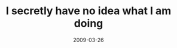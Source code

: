---
layout: base.njk
title : 'I secretly have no idea what I am doing' 
view_title : 'I secretly have no idea what I am doing' 
year : '2009' 
date : '2009-03-26' 
img_file : '/drawing/isecretlyhavenoideawhatimdoing.png' 
html_file : 'isecretlyhavenoideawhatimdoing' 
next_html : 'youwererightinfrontofmeallalong.html' 
year_order : '104' 
permalink : "title/{{html_file}}.html"
---
